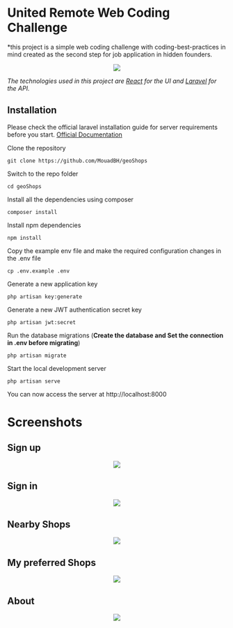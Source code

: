 # United Remote Web Coding Challenge

*this project is a simple web coding challenge with coding-best-practices in mind created as the second step for job application in hidden founders.

<p align="center">
	<img src="https://thewebland.net/wp-content/uploads/2017/11/laravel-react.png">
</p>

*The technologies used in this project are [React](https://reactjs.org/) for the UI and [Laravel](http://laravel.com) for the API.*

## Installation

Please check the official laravel installation guide for server requirements before you start. [Official Documentation](https://laravel.com/docs/5.4/installation#installation)

Clone the repository

    git clone https://github.com/MouadBH/geoShops

Switch to the repo folder

    cd geoShops

Install all the dependencies using composer

    composer install

Install npm dependencies

    npm install

Copy the example env file and make the required configuration changes in the .env file

    cp .env.example .env

Generate a new application key

    php artisan key:generate

Generate a new JWT authentication secret key

    php artisan jwt:secret

Run the database migrations (**Create the database and Set the connection in .env before migrating**)

    php artisan migrate

Start the local development server

    php artisan serve

You can now access the server at http://localhost:8000

# Screenshots

## Sign up
<p align="center">
	<img src="https://i.ibb.co/xHbMvDX/003.png">
</p>

## Sign in
<p align="center">
	<img src="https://i.ibb.co/mhjjs7h/002.png">
</p>

## Nearby Shops
<p align="center">
	<img src="https://i.ibb.co/CBgJQsh/004.png">
</p>

## My preferred Shops
<p align="center">
	<img src="https://i.ibb.co/tHfZ98Z/005.png">
</p>

## About
<p align="center">
	<img src="https://i.ibb.co/9bkVMKV/001.png">
</p>
